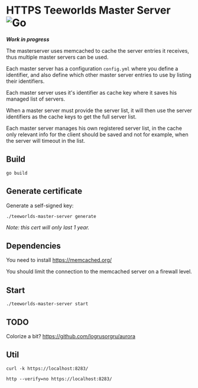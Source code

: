 # HTTPS Teeworlds Master Server ![Go](https://github.com/Ryozuki/teeworlds-master-server/workflows/Go/badge.svg)

***Work in progress***

The masterserver uses memcached to cache the server entries it receives, thus multiple master servers can be used.

Each master server has a configuration `config.yml` where you define a identifier, and also define which other master server entries to use by listing their identifiers.

Each master server uses it's identifier as cache key where it saves his managed list of servers.

When a master server must provide the server list, it will then use the server identifiers as the cache keys to get the full server list.

Each master server manages his own registered server list, in the cache only relevant info for the client should be saved and not for example, when the server will timeout in the list.

## Build

`go build`

## Generate certificate

Generate a self-signed key:

`./teeworlds-master-server generate`

*Note: this cert will only last 1 year.*

## Dependencies

You need to install https://memcached.org/

You should limit the connection to the memcached server on a firewall level.

## Start

`./teeworlds-master-server start`

## TODO

Colorize a bit? https://github.com/logrusorgru/aurora

## Util

`curl -k https://localhost:8283/`

`http --verify=no https://localhost:8283/`

